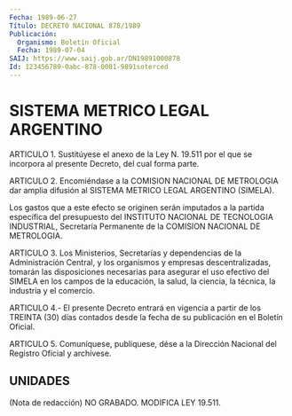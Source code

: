 ```yaml
---
Fecha: 1989-06-27
Título: DECRETO NACIONAL 878/1989
Publicación:
  Organismo: Boletín Oficial
  Fecha: 1989-07-04
SAIJ: https://www.saij.gob.ar/DN19891000878
Id: 123456789-0abc-878-0001-9891soterced
---
```

# SISTEMA METRICO LEGAL ARGENTINO

<a id="1"></a>
ARTICULO 1. Sustitúyese el anexo de la Ley N. 19.511 por el que se incorpora al presente Decreto, del cual forma parte.

<a id="2"></a>
ARTICULO  2. Encomiéndase a la COMISION NACIONAL DE METROLOGIA dar amplia difusión  al  SISTEMA  METRICO LEGAL ARGENTINO (SIMELA).

Los  gastos  que a este efecto se originen  serán  imputados  a  la partida  específica  del  presupuesto  del  INSTITUTO  NACIONAL  DE TECNOLOGIA    INDUSTRIAL,  Secretaría  Permanente  de  la  COMISION NACIONAL DE METROLOGIA.

<a id="3"></a>
ARTICULO  3. Los Ministerios, Secretarías y dependencias de la Administración Central, y los organismos y empresas descentralizadas,    tomarán   las  disposiciones  necesarias  para asegurar el uso efectivo del SIMELA  en los campos de la educación, la  salud,  la  ciencia, la técnica, la industria  y  el  comercio.

<a id="4"></a>
ARTICULO  4.- El presente Decreto entrará en vigencia a partir de los TREINTA (30)  días contados desde la fecha de su publicación en el Boletín Oficial.

<a id="5"></a>
ARTICULO  5.  Comuníquese,  publíquese,  dése  a  la Dirección Nacional del Registro Oficial y archívese.

## UNIDADES

<a id="1"></a>
(Nota de redacción) NO GRABADO. MODIFICA LEY 19.511.